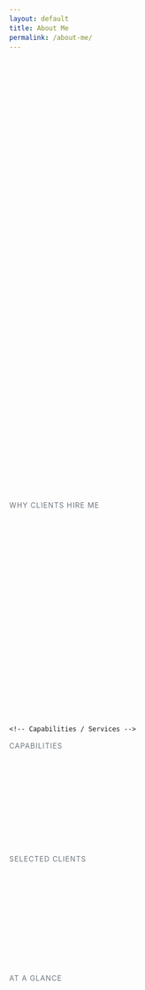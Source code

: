 ```yaml
---
layout: default
title: About Me
permalink: /about-me/
---
```


<style>
  /* Lightweight, no-dependency fade/slide animation */
  .reveal { opacity: 0; transform: translateY(14px); transition: opacity .6s ease, transform .6s ease; }
  .reveal.show { opacity: 1; transform: none; }
  /* Subtle hover for cards */
  .hover-lift { transition: transform .2s ease, box-shadow .2s ease; }
  .hover-lift:hover { transform: translateY(-4px); box-shadow: 0 0.75rem 2rem rgba(0,0,0,.08); }
  /* Nice dividers */
  .section-label { letter-spacing: .08em; text-transform: uppercase; font-size: .8rem; color: #6c757d; }
  /* Avatar image crop option if needed */
  .about-headshot { object-fit: cover; width: 100%; height: auto; border-radius: .75rem; }
  /* Badge styling tweak */
  .skill-badge { border: 1px solid rgba(0,0,0,.08); background: #fff; }
</style>

<div class="container mt-5 pt-5 about-me-content">

  <!-- Intro / Hero -->
  <section class="row align-items-center g-5 mb-5">
    <div class="col-md-6 reveal">
      <span class="section-label">About</span>
      <h1 class="display-6 mt-2">Hey — I’m Karol.</h1>
      <p class="lead mb-3">
        Director of Photography, Camera Operator, and licensed drone pilot across commercials, documentaries, music, and sport. Based between London and Košice; happy anywhere the story goes.
      </p>
      <p class="mb-0">
        With a background in post and over 5 years behind the lens, I bring technical precision, creative instinct, and calm, clear communication. I care about the details—from light and movement to pacing and rhythm—and most of all, how a story <em>feels</em>.
      </p>
      <div class="mt-4">
        <div class="fw-semibold">📍 UK & Slovakia — Available worldwide</div>
        <div class="small text-muted">🇬🇧 +44 785 2124084 <br> 🇸🇰 +421 944 326 204 • <a href="mailto:hello@kolecava.com">hello@kolecava.com</a></div>
      </div>
    </div>
    <div class="col-md-6 reveal">
      <img src="/assets/images/karl_bw_me.jpg" class="img-fluid about-headshot shadow-sm" alt="Karol Kolecava Portrait">
    </div>
  </section>

  <!-- Why clients hire me (bite-sized cards) -->
  <section class="mb-5">
    <span class="section-label">Why clients hire me</span>
    <div class="row g-3 mt-2">
      <div class="col-md-6 col-lg-3">
        <div class="card h-100 hover-lift reveal">
          <div class="card-body">
            <h3 class="h6">Professional & Reliable</h3>
            <p class="mb-0 small text-muted">Clear rates, realistic timelines, and proactive comms—no surprises, just smooth production.</p>
          </div>
        </div>
      </div>
      <div class="col-md-6 col-lg-3">
        <div class="card h-100 hover-lift reveal">
          <div class="card-body">
            <h3 class="h6">Lean, High Quality</h3>
            <p class="mb-0 small text-muted">Bridging the gap between solo and agency: agile crew size, studio-level results where it counts.</p>
          </div>
        </div>
      </div>
      <div class="col-md-6 col-lg-3">
        <div class="card h-100 hover-lift reveal">
          <div class="card-body">
            <h3 class="h6">End-to-End Capability</h3>
            <p class="mb-0 small text-muted">Own cinema, audio, lighting, and drone kit; hire-in specialist gear seamlessly when needed.</p>
          </div>
        </div>
      </div>
      <div class="col-md-6 col-lg-3">
        <div class="card h-100 hover-lift reveal">
          <div class="card-body">
            <h3 class="h6">Great On-Set Energy</h3>
            <p class="mb-0 small text-muted">Make real people feel comfortable on camera; keep days calm, efficient, and collaborative.</p>
          </div>
        </div>
      </div>
    </div>
  </section>

    <!-- Capabilities / Services -->
  <section class="mb-5">
    <span class="section-label">Capabilities</span>
    <div class="row g-3 mt-2">
      <div class="col-md-6 reveal">
        <div class="p-3 border rounded-3 bg-light">
          <h3 class="h6 mb-2">Production</h3>
          <div class="d-flex flex-wrap gap-2">
            <span class="badge rounded-pill skill-badge text-dark">DoP / Camera Op</span>
            <span class="badge rounded-pill skill-badge text-dark">Drone (UK/EU A2)</span>
            <span class="badge rounded-pill skill-badge text-dark">Gimbal / Easyrig</span>
            <span class="badge rounded-pill skill-badge text-dark">Interview Lighting</span>
            <span class="badge rounded-pill skill-badge text-dark">Run-and-Gun Doc</span>
            <span class="badge rounded-pill skill-badge text-dark">Small Agile Crew</span>
          </div>
        </div>
      </div>
      <div class="col-md-6 reveal">
        <div class="p-3 border rounded-3 bg-light">
          <h3 class="h6 mb-2">Post & Delivery</h3>
          <div class="d-flex flex-wrap gap-2">
            <span class="badge rounded-pill skill-badge text-dark">DaVinci Resolve</span>
            <span class="badge rounded-pill skill-badge text-dark">Colour & Finishing</span>
            <span class="badge rounded-pill skill-badge text-dark">Subtitles / Versions</span>
            <span class="badge rounded-pill skill-badge text-dark">Social Cutdowns</span>
            <span class="badge rounded-pill skill-badge text-dark">Client Review Workflow</span>
          </div>
        </div>
      </div>
    </div>
  </section>

  <!-- Selected clients (text list; swap to logos later if desired) -->
  <section class="mb-5">
    <span class="section-label">Selected clients</span>
    <div class="row g-3 mt-2 reveal">
      <div class="col-lg-10">
        <ul class="list-inline m-0">
          <li class="list-inline-item me-3 mb-2">Hargreaves Lansdown</li>
          <li class="list-inline-item me-3 mb-2">Vodafone</li>
          <li class="list-inline-item me-3 mb-2">Tesco</li>
          <li class="list-inline-item me-3 mb-2">Fidelity</li>
          <li class="list-inline-item me-3 mb-2">British Superbike Championship</li>
          <li class="list-inline-item me-3 mb-2">COSM Immersive</li>
          <li class="list-inline-item me-3 mb-2">L’Occitane</li>
          <li class="list-inline-item me-3 mb-2">European Movement UK</li>
          <li class="list-inline-item me-3 mb-2">Alzheimer’s Society</li>
          <li class="list-inline-item me-3 mb-2">Royal Mail</li>
        </ul>
        <!-- If you add logos later, wrap each in a small grayscale img and use flex for wrapping -->
      </div>
    </div>
  </section>

  <!-- Stats (optional quick social proof, tweak as you like) -->
  <section class="mb-5">
    <span class="section-label">At a glance</span>
    <div class="row row-cols-2 row-cols-md-4 g-3 mt-2">
      <div class="col reveal">
        <div class="border rounded-3 p-3 text-center">
          <div class="h4 mb-0">5+ yrs</div>
          <div class="small text-muted">Behind the lens</div>
        </div>
      </div>
      <div class="col reveal">
        <div class="border rounded-3 p-3 text-center">
          <div class="h4 mb-0">UK / EU</div>
          <div class="small text-muted">A2 drone licensed</div>
        </div>
      </div>
      <div class="col reveal">
        <div class="border rounded-3 p-3 text-center">
          <div class="h4 mb-0">Agile</div>
          <div class="small text-muted">Scale up or lean</div>
        </div>
      </div>
      <div class="col reveal">
        <div class="border rounded-3 p-3 text-center">
          <div class="h4 mb-0">End-to-End</div>
          <div class="small text-muted">Shoot to delivery</div>
        </div>
      </div>
    </div>
  </section>

  <!-- Contact CTA -->
  <section class="mb-6">
    <div class="p-4 p-md-5 border rounded-3 bg-dark text-white reveal">
      <div class="row align-items-center g-3">
        <div class="col-lg-8">
          <h2 class="h4 mb-2">Let’s make something you’re proud to show your boss.</h2>
          <p class="mb-0 text-white-50">Brief me on your project and I’ll come back with a clear plan, timeline, and quote.</p>
        </div>
        <div class="col-lg-4 text-lg-end">
          <a href="mailto:hello@kolecava.com" class="btn btn-light btn-lg"><img src="/assets/svgs/envelope.svg" alt="Email" height="20"> Shoot an Email</a>
        </div>
      </div>
    </div>
  </section>

</div>

<script>
  // Intersection Observer to reveal elements on scroll (tiny and fast)
  (function() {
    const els = document.querySelectorAll('.reveal');
    if (!('IntersectionObserver' in window)) {
      els.forEach(el => el.classList.add('show'));
      return;
    }
    const io = new IntersectionObserver((entries) => {
      entries.forEach(e => {
        if (e.isIntersecting) {
          e.target.classList.add('show');
          io.unobserve(e.target);
        }
      });
    }, { threshold: 0.15 });
    els.forEach(el => io.observe(el));
  })();
</script>
